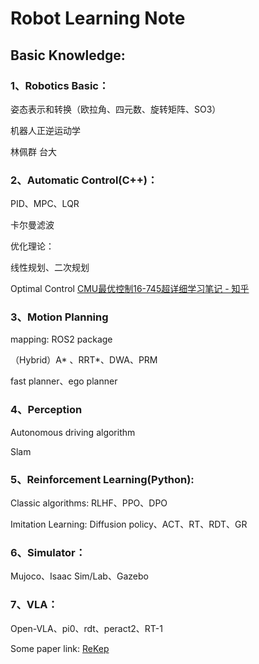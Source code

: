 # Robot Learning Note


## Basic Knowledge:


### 1、Robotics Basic：

姿态表示和转换（欧拉角、四元数、旋转矩阵、SO3）

机器人正逆运动学

林佩群 台大


### 2、Automatic Control(C++)：

PID、MPC、LQR

卡尔曼滤波

优化理论：

线性规划、二次规划

Optimal Control 
[CMU最优控制16-745超详细学习笔记 - 知乎](https://zhuanlan.zhihu.com/p/629131647)

### 3、Motion Planning

mapping: ROS2 package

（Hybrid）A* 、RRT*、DWA、PRM

fast planner、ego planner

### 4、Perception

Autonomous driving algorithm

Slam     

### 5、Reinforcement Learning(Python):

Classic algorithms: RLHF、PPO、DPO

Imitation Learning: Diffusion policy、ACT、RT、RDT、GR


### 6、Simulator：

Mujoco、Isaac Sim/Lab、Gazebo


### 7、VLA：

Open-VLA、pi0、rdt、peract2、RT-1

Some paper link:
[ReKep](https://rekep-robot.github.io/)
